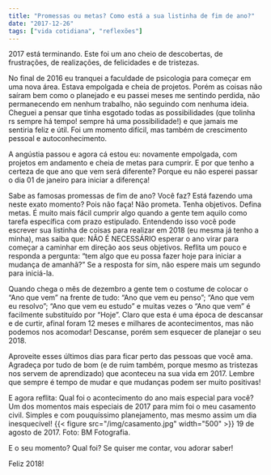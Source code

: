 ```yaml
---
title: "Promessas ou metas? Como está a sua listinha de fim de ano?"
date: "2017-12-26"
tags: ["vida cotidiana", "reflexões"]
---
```


2017 está terminando. Este foi um ano cheio de descobertas, de frustrações, de realizações, de felicidades e de tristezas.

No final de 2016 eu tranquei a faculdade de psicologia para começar em uma nova área.  Estava empolgada e cheia de projetos. Porém as coisas não saíram bem como o planejado e eu passei meses me sentindo perdida, não permanecendo em nenhum trabalho, não seguindo com nenhuma ideia. Cheguei a pensar que tinha esgotado todas as possibilidades (que tolinha rs sempre há tempo! sempre há uma possibilidade!) e que jamais me sentiria feliz e útil. Foi um momento difícil, mas também de crescimento pessoal e autoconhecimento.

A angústia passou e agora cá estou eu: novamente empolgada, com projetos em andamento e cheia de metas para cumprir.
E por que tenho a certeza de que ano que vem será diferente? Porque eu não esperei passar o dia 01 de janeiro para iniciar a diferença!

Sabe as famosas promessas de fim de ano? Você faz? Está fazendo uma neste exato momento? Pois não faça! Não prometa. Tenha objetivos. Defina metas. É muito mais fácil cumprir algo quando a gente tem aquilo como tarefa específica com prazo estipulado.
Entendendo isso você pode escrever sua listinha de coisas para realizar em 2018 (eu mesma já tenho a minha), mas saiba que: NÃO É NECESSÁRIO esperar o ano virar para começar a caminhar em direção aos seus objetivos. Reflita um pouco e responda a pergunta: “tem algo que eu possa fazer hoje para iniciar a mudança de amanhã?” Se a resposta for sim, não espere mais um segundo para iniciá-la.

Quando chega o mês de dezembro a gente tem o costume de colocar o “Ano que vem” na frente de tudo: “Ano que vem eu penso”; “Ano que vem eu resolvo”; “Ano que vem eu estudo” e muitas vezes o “Ano que vem” é facilmente substituído por “Hoje”. Claro que esta é uma época de descansar e de curtir, afinal foram 12 meses e milhares de acontecimentos, mas não podemos nos acomodar! Descanse, porém sem esquecer de planejar o seu 2018.

Aproveite esses últimos dias para ficar perto das pessoas que você ama. Agradeça por tudo de bom (e de ruim também, porque mesmo as tristezas nos servem de aprendizado) que aconteceu na sua vida em 2017. Lembre que sempre é tempo de mudar e que mudanças podem ser muito positivas!

E agora reflita: Qual foi o acontecimento do ano mais especial para você?
Um dos momentos mais especiais de 2017 para mim foi o meu casamento civil. Simples e com pouquíssimo planejamento, mas mesmo assim um dia inesquecível!
{{< figure src="/img/casamento.jpg" width="500" >}}
19 de agosto de 2017.
Foto: BM Fotografia.

E o seu momento? Qual foi? Se quiser me contar, vou adorar saber!

Feliz 2018!
